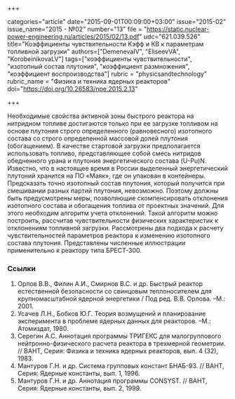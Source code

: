 +++

categories="article"
date="2015-09-01T00:09:00+03:00"
issue="2015-02"
issue_name="2015 - №02"
number="13"
file = "https://static.nuclear-power-engineering.ru/articles/2015/02/13.pdf"
udc="621.039.526"
title="Коэффициенты чувствительности Kэфф и КВ к параметрам топливной загрузки"
authors=["DemenevaIV", "EliseevVA", "KorobeinikovaLV"]
tags=["коэффициенты чувствительности", "изотопный состав плутония", "коэффициент размножения", "коэффициент воспроизводства"]
rubric = "physicsandtechnology"
rubric_name = "Физика и техника ядерных реакторов"
doi="https://doi.org/10.26583/npe.2015.2.13"

+++

Необходимые свойства активной зоны быстрого реактора на нитридном топливе достигаются только при ее загрузке топливом на основе плутония строго определенного (равновесного) изотопного состава со строго определенной массовой долей плутония (обогащением). В качестве стартовой загрузки предполагается использовать топливо, представляющее собой смесь нитридов обедненного урана и плутония энергетического состава (U-Pu)N. Известно, что в настоящее время в России выделенный энергетический плутоний хранится на ПО «Маяк», где он упакован в контейнеры. Предсказать точно изотопный состав плутония, который получится при смешивании разных партий плутония, невозможно. Поэтому должны быть предусмотрены меры, позволяющие скомпенсировать отклонения изотопного состава и обогащения топлива от проектных значений. Для этого необходим алгоритм учета отклонений. Такой алгоритм можно построить, рассчитав чувствительности физических характеристик к отклонениям топливной загрузки. Рассмотрены два подхода к расчету чувствительностей параметров реактора к изменению изотопного состава плутония. Представлены численные иллюстрации применительно к реактору типа БРЕСТ-300.

### Ссылки

1. Орлов В.В., Филин А.И., Смирнов В.С. и др. Быстрый реактор естественной безопасности со свинцовым теплоносителем для крупномасштабной ядерной энергетики / Под ред. В.В. Орлова. –М.: 2001.
2. Усачев Л.Н., Бобков Ю.Г. Теория возмущений и планирование эксперимента в проблеме ядерных данных для реакторов. –М.: Атомиздат, 1980.
3. Серегин А.С. Аннотация программы ТРИГЕКС для малогруппового нейтронно-физического расчета реактора в трехмерной геометрии. // ВАНТ, Серия: Физика и техника ядерных реакторов, вып. 4 (32), 1983.
4. Мантуров Г.Н. и др. Система групповых констант БНАБ-93. // ВАНТ, Серия: Ядерные константы, вып. 1, 1996.
5. Мантуров Г.Н. и др. Аннотация программы СONSYST. // ВАНТ, Серия: Ядерные константы, вып. 2, 1999.